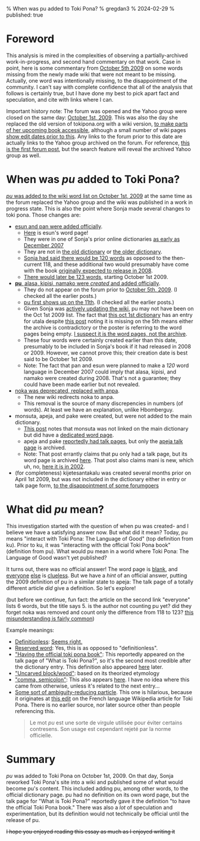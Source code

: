 % When was pu added to Toki Pona?
% gregdan3
% 2024-02-29
% published: true

# Foreword

This analysis is mired in the complexities of observing a partially-archived work-in-progress, and second hand commentary on that work. Case in point, here is some commentary from [October 5th 2009](http://forums.tokipona.org/viewtopic.php?t=1140) on some words missing from the newly made wiki that were not meant to be missing. Actually, one word was intentionally missing, to the disappointment of the community.
I can't say with complete confidence that all of the analysis that follows is certainly true, but I have done my best to pick apart fact and speculation, and cite with links where I can.

Important history note: The forum was opened and the Yahoo group were closed on the same day: [October 1st, 2009](http://forums.tokipona.org/viewtopic.php?t=1133). This was also the day she replaced the old version of tokipona.org with a wiki version, [to make parts of her upcoming book accessible](http://forums.tokipona.org/viewtopic.php?p=5312#p5312), although a small number of wiki pages [show edit dates prior to this](https://archive.is/qB7ad). Any links to the forum prior to this date are actually links to the Yahoo group archived on the forum. For reference, [this is the first forum post](http://forums.tokipona.org/viewtopic.php?t=1131), but the search feature will reveal the archived Yahoo group as well.

# When was _pu_ added to Toki Pona?

[_pu_ was added to the wiki word list on October 1st, 2009](https://archive.is/uYIIp) at the same time as the forum replaced the Yahoo group and the wiki was published in a work in progress state. This is also the point where Sonja made several changes to toki pona. Those changes are:

- [esun and pan were added officially](http://forums.tokipona.org/viewtopic.php?p=5332&sid=54fd24b88637d73a26e2806208691d50#p5332).
  - [Here](https://archive.is/QG9Fs) is esun's word page!
  - They were in one of Sonja's prior online dictionaries [as early as December 2007](http://forums.tokipona.org/viewtopic.php?p=4316#p4316)
  - They are not in [the old dictionary](https://archive.is/BWRfO) or [the older dictionary](https://archive.is/y2tYD).
  - [Sonja had said there would be 120 words](http://forums.tokipona.org/viewtopic.php?p=4314#p4314) as opposed to the then-current 118, and these additional two would presumably have come with the book [originally expected to release in 2008](https://forum.unilang.org/viewtopic.php?f=85&t=8360&start=40#p512932).
  - [There would later be 123 words](http://forums.tokipona.org/viewtopic.php?p=5350&hilit=123#p5350), starting October 1st 2009.
- [**pu**, alasa, kipisi, namako were _created_ and added officially](https://archive.is/uYIIp).
  - They do not appear on the forum prior to [October 5th, 2009](http://forums.tokipona.org/viewtopic.php?t=1141). (I checked all the earlier posts.)
  - [pu first shows up on the 11th](http://forums.tokipona.org/viewtopic.php?p=5370#p5370). (I checked all the earlier posts.)
  - Given Sonja was [actively updating the wiki](http://forums.tokipona.org/viewtopic.php?p=5353&hilit=fix0r#p5353), pu may not have been on the Oct 1st 2009 list. The fact that [this oct 1st dictionary](https://archive.is/uYIIp) has an entry for utala despite [this post](http://forums.tokipona.org/viewtopic.php?p=5332#p5332) noting it is missing on the 5th means either the archive is contradictory or the poster is referring to the word pages being empty. [I suspect it is the word pages, not the archive](https://archive.is/qTBJc).
  - These four words were certainly created earlier than this date, presumably to be included in Sonja's book if it had released in 2008 or 2009. However, we cannot prove this; their creation date is best said to be October 1st 2009.
  - Note: The fact that pan and esun were planned to make a _120_ word language in December 2007 could imply that alasa, kipisi, and namako were created during 2008. That's not a guarantee; they could have been made earlier but not revealed.
- [noka was deprecated, replaced with anpa](http://forums.tokipona.org/viewtopic.php?p=9298#p9298).
  - The new wiki redirects noka to anpa.
  - This removal is the source of many discrepencies in numbers (of words). At least we have an explanation, unlike Hbomberguy.
- monsuta, apeja, and pake were created, but were not added to the main dictionary.
  - [This post](http://forums.tokipona.org/viewtopic.php?p=9298#p9298) notes that monsuta was not linked on the main dictionary but did have a [dedicated word page](https://archive.is/NQQ4a).
  - apeja and pake [reportedly had talk pages](http://forums.tokipona.org/viewtopic.php?p=6010#p6010), but only the [apeja talk page](https://archive.is/VO3ml) is archived.
  - Note: That post errantly claims that pu only had a talk page, but its word page is archived [here](https://archive.is/MDGsm). That post also claims mani is new, which uh, no, [here it is in 2002](http://forums.tokipona.org/viewtopic.php?p=80#p80).
- (for completeness) kijetesantakalu was created several months prior on April 1st 2009, but was not included in the dictionary either in entry or talk page form, [to the disappointment of some forumgoers](http://forums.tokipona.org/viewtopic.php?p=5372#p5372)

# What did _pu_ mean?

This investigation started with the question of when pu was created- and I believe we have a satisfying answer now. But what did it mean? Today, pu means "interact with Toki Pona: The Language of Good" (top definition from ku). Prior to ku, it was "interacting with the official Toki Pona book" (definition from pu). What would pu mean in a world where Toki Pona: The Language of Good wasn't yet published?

It turns out, there was no official answer! The word page is [blank](https://archive.is/MDGsm), and [everyone](https://archive.is/THYMc) [else](http://forums.tokipona.org/viewtopic.php?p=6552#p6552) is [clueless](http://forums.tokipona.org/viewtopic.php?p=6366#p6366). But we have a _hint_ of an official answer, putting the 2009 definition of pu in a similar state to apeja: The talk page of a totally different article _did_ give a definition. So let's explore!

(but before we continue, fun fact: the article on the second link "everyone" lists 6 words, but the title says 5. is the author not counting pu yet? did they forget noka was removed and count only the difference from 118 to 123? [this misunderstanding is fairly common](http://forums.tokipona.org/viewtopic.php?t=1184))

Example meanings:

- [Definitionless](http://forums.tokipona.org/viewtopic.php?p=6552#p6552): [Seems right.](https://archive.is/MDGsm)
- [Reserved word](http://forums.tokipona.org/viewtopic.php?p=6367#p6367): Yes, this is as opposed to "definitionless".
- ["Having the official toki pona book"](http://forums.tokipona.org/viewtopic.php?p=6244#p6244): This reportedly appeared on the talk page of "What is Toki Pona?", so it's the second most credible after the dictionary entry. This definition also appeared [here](http://forums.tokipona.org/viewtopic.php?p=6661#p6661) later.
- ["Uncarved block/wood"](http://forums.tokipona.org/viewtopic.php?p=11307#p11307): based on its theorized etymology
- ["comma, semicolon"](https://forum.unilang.org/viewtopic.php?f=85&t=8360&start=40#p585041): This also appears [here](http://forums.tokipona.org/viewtopic.php?p=6482#p6482). I have no idea where this came from otherwise, unless it's related to the next entry...
- [Some sort of ambiguity-reducing particle](http://forums.tokipona.org/viewtopic.php?p=6661#p6661). This one is hilarious, because it originates at [this edit](https://fr.wikipedia.org/w/index.php?title=Toki_pona&oldid=4919649) on the French language Wikipedia article for Toki Pona. There is no earlier source, nor later source other than people referencing this.
  > Le mot _pu_ est une sorte de virgule utilisée pour éviter certains contresens. Son usage est cependant rejeté par la norme officielle.

# Summary

_pu_ was added to Toki Pona on October 1st, 2009. On that day, Sonja reworked Toki Pona's site into a wiki and published some of what would become pu's content. This included adding pu, among other words, to the official dictionary page. pu had no definition on its own word page, but the talk page for "What is Toki Pona?" reportedly gave it the definition "to have the official Toki Pona book." There was also a _lot_ of speculation and experimentation, but its definition would not technically be official until the release of pu.

~~I hope you enjoyed reading this essay as much as I enjoyed writing it~~
